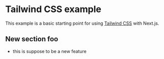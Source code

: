 # Tailwind CSS example

This example is a basic starting point for using [Tailwind CSS](https://tailwindcss.com) with Next.js.

## New section foo

- this is suppose to be a new feature

